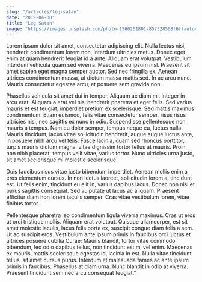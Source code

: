 ```yaml
---
slug: "/articles/leg-satan"
date: "2019-04-30"
title: "Leg Satan"
image: "https://images.unsplash.com/photo-1560201801-857328508f6f?auto=format&fit=crop&w=800&h=600"
---
```



Lorem ipsum dolor sit amet, consectetur adipiscing elit. Nulla lectus nisi, hendrerit condimentum lorem non, interdum ultricies metus. Donec eget enim at quam hendrerit feugiat id a ante. Aliquam erat volutpat. Vestibulum interdum vehicula quam sed viverra. Maecenas eu ipsum nisl. Praesent sit amet sapien eget magna semper auctor. Sed nec fringilla ex. Aenean ultrices condimentum massa, ut dictum massa mattis sed. In ac arcu nunc. Mauris consectetur egestas arcu, et posuere sem gravida non.

Phasellus vehicula sit amet dui in tempor. Aliquam ac diam mi. Integer in arcu erat. Aliquam a erat vel nisl hendrerit pharetra et eget felis. Sed varius mauris et est feugiat, imperdiet pretium ex scelerisque. Sed mattis maximus condimentum. Etiam euismod, felis vitae consectetur semper, risus risus ultricies nisi, nec sagittis ex nunc in odio. Suspendisse pellentesque non mauris a tempus. Nam eu dolor semper, tempus neque eu, luctus nulla. Mauris tincidunt, lacus vitae sollicitudin hendrerit, augue augue luctus ante, in posuere nibh arcu vel felis. Fusce lacinia, quam sed rhoncus porttitor, turpis mauris dictum magna, vitae dignissim tortor tellus at mauris. Proin non nibh placerat, tempus velit vitae, varius tortor. Nunc ultricies urna justo, sit amet scelerisque mi molestie scelerisque. 

Duis faucibus risus vitae justo bibendum imperdiet. Aenean mollis enim a eros elementum cursus. In non lectus laoreet, sollicitudin lorem a, tincidunt est. Ut felis enim, tincidunt eu elit in, varius dapibus lacus. Donec non nisi et purus sagittis consequat. Sed vulputate ut lacus ac aliquam. Praesent efficitur diam non lorem iaculis semper. Cras vitae vestibulum lorem, vitae finibus tortor. 

Pellentesque pharetra leo condimentum ligula viverra maximus. Cras ut eros ut orci tristique mollis. Aliquam erat volutpat. Quisque ullamcorper, est sit amet molestie iaculis, lacus felis porta ex, suscipit congue diam felis a sem. Ut ac suscipit eros. Vestibulum ante ipsum primis in faucibus orci luctus et ultrices posuere cubilia Curae; Mauris blandit, tortor vitae commodo bibendum, leo odio dapibus tellus, non tincidunt est mi vel enim. Maecenas ex mauris, mattis scelerisque egestas id, lacinia in est. Nulla vitae tincidunt tellus, sit amet cursus purus. Interdum et malesuada fames ac ante ipsum primis in faucibus. Phasellus at diam urna. Nunc blandit in odio at viverra. Praesent tincidunt sem nec arcu consequat feugiat."